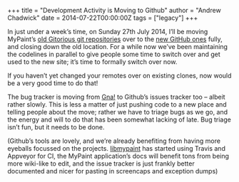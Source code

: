 +++
title =  "Development Activity is Moving to Github"
author = "Andrew Chadwick"
date =   2014-07-22T00:00:00Z
tags = ["legacy"]
+++

In just under a week’s time, on Sunday 27th July 2014, I’ll be moving MyPaint’s
[old Gitorious git repositories][gitorious] over to the [new GitHub ones][github]
fully, and closing down the old location. For a while now we’ve been maintaining
the codelines in parallel to give people some time to switch over and get used to
the new site; it’s time to formally switch over now.

[gitorious]: https://gitorious.org/mypaint/
[github]: https://github.com/mypaint

If you haven’t yet changed your remotes over on existing clones, now would be a
very good time to do that!

The bug tracker is moving from [Gna!][gna] to Github’s issues tracker too – albeit
rather slowly. This is less a matter of just pushing code to a new place and telling
people about the move; rather we have to triage bugs as we go, and the energy and
will to do that has been somewhat lacking of late. Bug triage isn’t fun, but it
needs to be done.

[gna]: https://gna.org/bugs/?group=mypaint

(Github’s tools are lovely, and we’re already benefiting from having more eyeballs
focussed on the projects. [libmypaint][libmypaint] has started using Travis and
Appveyor for CI, the MyPaint application’s docs will benefit tons from being more
wiki-like to edit, and the issue tracker is just frankly better documented and
nicer for pasting in screencaps and exception dumps)

[libmypaint]: https://github.com/mypaint/libmypaint
